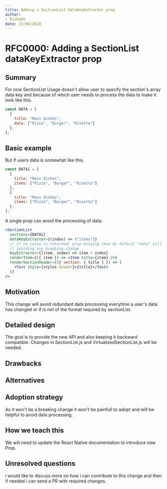 ```yaml
---
title: Adding a SectionList dataKeyExtractor prop
author:
- Rishabh
date: 22/04/2020
---
```


# RFC0000: Adding a SectionList dataKeyExtractor prop

## Summary

For now SectionList Usage doesn't allow user to specify the section's array data key and because of which user needs to process the data to make it look like this.
```jsx
const DATA = [
  {
    title: "Main dishes",
    data: ["Pizza", "Burger", "Risotto"]
  },
];


```
## Basic example

But if users data is somewhat like this.

```jsx
const DATA1 = [
  {
    title: "Main dishes",
    items: ["Pizza", "Burger", "Risotto"]
  },
  {
    title: "Main dishes",
    items: ["Pizza", "Burger", "Risotto"]
  },
];
```

A single prop can avoid the processing of data.

```jsx
<SectionList
  sections={DATA1}
  dataKeyExtractor={(index) => ("items")} 
  // if no value is returned/ prop missing then by default "data" will be considered as array key.
  // avoiding any breaking change
  keyExtractor={(item, index) => item + index}
  renderItem={({ item }) => <Item title={item} />}
  renderSectionHeader={({ section: { title } }) => (
    <Text style={styles.header}>{title}</Text>
  )}
/>
```

## Motivation

This change will avoid redundant data processing everytime a user's data has changed or if is not of the format required by sectionList.

## Detailed design

The goal is to provide the new API and also keeping it backward compatible.
Changes in SectionList.js and VirtualizedSectionList.js will be needed.

## Drawbacks


## Alternatives


## Adoption strategy

As it won't be a breaking change it won't be painfull to adopt and will be helpful to avoid data processing.

## How we teach this

We will need to update the React Native documentation to introduce new Prop.

## Unresolved questions
i would like to discuss more on how i can contribute to this change and then if needed i can send a PR with required changes.
